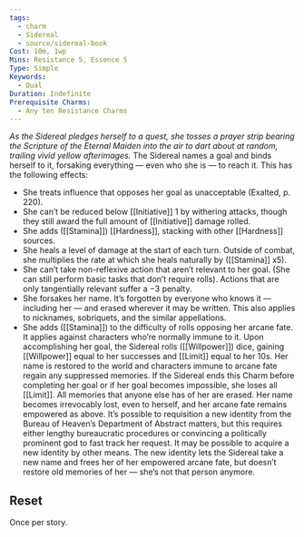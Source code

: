 ```yaml
---
tags:
  - charm
  - Sidereal
  - source/sidereal-book
Cost: 10m, 1wp
Mins: Resistance 5, Essence 5
Type: Simple
Keywords:
  - Dual
Duration: Indefinite
Prerequisite Charms:
  - Any ten Resistance Charms
---
```

*As the Sidereal pledges herself to a quest, she tosses a prayer strip bearing the Scripture of the Eternal Maiden into the air to dart about at random, trailing vivid yellow afterimages.*
The Sidereal names a goal and binds herself to it, forsaking everything — even who she is — to reach it. This has the following effects: 
- She treats influence that opposes her goal as unacceptable (Exalted, p. 220). 
- She can’t be reduced below [[Initiative]] 1 by withering attacks, though they still award the full amount of [[Initiative]] damage rolled. 
- She adds ([[Stamina]]) [[Hardness]], stacking with other [[Hardness]] sources. 
- She heals a level of damage at the start of each turn. Outside of combat, she multiplies the rate at which she heals naturally by ([[Stamina]] x5). 
- She can’t take non-reflexive action that aren’t relevant to her goal. (She can still perform basic tasks that don’t require rolls). Actions that are only tangentially relevant suffer a −3 penalty. 
- She forsakes her name. It’s forgotten by everyone who knows it — including her — and erased wherever it may be written. This also applies to nicknames, sobriquets, and the similar appellations. 
- She adds ([[Stamina]]) to the difficulty of rolls opposing her arcane fate. It applies against characters who’re normally immune to it. Upon accomplishing her goal, the Sidereal rolls ([[Willpower]]) dice, gaining [[Willpower]] equal to her successes and [[Limit]] equal to her 10s. Her name is restored to the world and characters immune to arcane fate regain any suppressed memories. If the Sidereal ends this Charm before completing her goal or if her goal becomes impossible, she loses all [[Limit]]. All memories that anyone else has of her are erased. Her name becomes irrevocably lost, even to herself, and her arcane fate remains empowered as above. It’s possible to requisition a new identity from the Bureau of Heaven’s Department of Abstract matters, but this requires either lengthy bureaucratic procedures or convincing a politically prominent god to fast track her request. It may be possible to acquire a new identity by other means. The new identity lets the Sidereal take a new name and frees her of her empowered arcane fate, but doesn’t restore old memories of her — she’s not that person anymore. 
## Reset
Once per story.